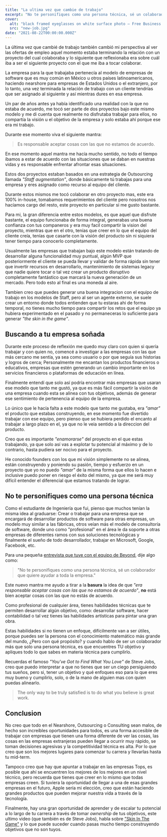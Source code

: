 ```yaml
---
title: "La ultima vez que cambie de trabajo"
excerpt: "No te personifiques como una persona técnica, sé un colaborador que quiere ayudar a toda la empresa. Entiende el objetivo en el que tú crees y el objetivo en el que cree tu empresa."
cover:
  alt: "black framed eyeglasses on white surface photo – Free Business Image on Unsplash by @konseptastudio"
  src: "new-job.jpg"
date: "2021-08-22T00:00:00.000Z"
---
```


La última vez que cambié de trabajo también cambió mi perspectiva al ver las ofertas de empleo aquel momento estaba terminando la relación con un proyecto del cual colaboraba y lo siguiente que reflexionaba era sobre cuál iba a ser el siguiente proyecto con el que me iba a tocar colaborar.

La empresa para la que trabajaba pertenecía al modelo de empresas de software que es muy común en México u otros países latinoamericanos, haciendo nearshore para empresas de Estados Unidos o el extranjero, por lo tanto, una vez terminada la relación de trabajo con un cliente tendrías que ser asignado al siguiente y así mientras dures en esa empresa.

Un par de años antes ya había identificado una realidad con la que no estaba de acuerdo, me tocó ser parte de dos proyectos bajo este mismo modelo y me di cuenta que realmente no disfrutaba trabajar para ellos, no compartía la visión u el objetivo de la empresa y solo estaba ahí porque ese era mi trabajo.

Durante ese momento viva el siguiente mantra:

> Es responsable aceptar cosas con las que no estamos de acuerdo.

En ese momento aquel mantra me hacía mucho sentido, no todo el tiempo íbamos a estar de acuerdo con las situaciones que se daban en nuestras vidas y es responsable enfrentar afrontar esas situaciones.

Estos dos proyectos estaban basados en una estrategia de Outsourcing llamada _"Staff augmentation"_, donde básicamente tú trabajas para una empresa y eres asignado como recurso al equipo del cliente.

Durante estos mismos me tocó colaborar en otro proyecto mas, este era 100% in-house, tomabamos requerimientos del cliente pero nosotros nos hacíamos cargo del resto, este proyecto en particular si me gusto bastante.

Para mi, la gran diferencia entre estos modelos, es que aquel que disfrute bastante, el equipo funcionaba de forma integral, generabas una buena confianza con tus companeros y era muy facil compartir la vision del proyecto, mientras que en el otro, tenías que creer en lo que el equipo del cliente creía, tenías que casarte con la visión del producto sin ni siquiera tener tiempo para conocerlo completamente.

Usualmente las empresas que trabajan bajo este modelo están tratando de desarrollar alguna funcionalidad muy puntual, algún MVP que posteriormente el cliente se pueda llevar y validar de forma rápida sin tener que invertir recursos en desarrollarlo, mantenimiento de sistemas legacy que nadie quiere tocar o tal vez crear un producto disruptivo completamente fantástico que marcará la nueva generación de un mercado. Pero todo esto al final es una moneda al aire.

Tambien creo que puedes generar una buena integracion con el equipo de trabajo en los modelos de Staff, pero al ser un agente externo, se suele crear un entorno donde todos entienden que tu estaras ahi de forma temporal, no tienes mucho tiempo para compartir los retos que el equipo ya hubiera experimentado en el pasado y no permaneceras lo suficiente para generar _"the skin in the game"_.

## Buscando a tu empresa soñada

Durante este proceso de reflexión me quedo muy claro con quien si quería trabajar y con quien no, comencé a investigar a las empresas con las que más cercano me sentía, ya sea como usuario o por que seguía sus historias y logros de cerca; Personalmente me encantan los productos financieros o educativos, empresas que estén generando un cambio importante en los servicios financieros o plataformas de educación en línea.

Finalmente entendí que solo así podría encontrar más empresas que usaran ese modelo que tanto me gustó, ya que es más fácil compartir la visión de una empresa cuando esta se alinea con tus objetivos, además de generar ese sentimiento de pertenencia al equipo de la empresa.

Lo único que le hacía falta a este modelo que tanto me gustaba, era _"amar"_ el producto que estabas construyendo, en ese momento fue divertido trabajar con ese equipo, pero pienso que se hubiera perdido el encanto al trabajar a largo plazo en el, ya que no le veia sentido a la direccion del producto.

Creo que es importante _"enamorarse"_ del proyecto en el que estas trabajando, ya que solo así vas a explotar tu potencial al máximo y de lo contrario, hasta pudiera ser nocivo para el proyecto.

He conocido founders con los que mi visión simplemente no se alinea, están construyendo y poniendo su pasión, tiempo y esfuerzo en un proyecto que yo no puedo _"amar"_ de la misma forma que ellos lo hacen e inclusive puedo poner en riesgo el éxito del mismo, ya que me será muy difícil entender el diferencial que estamos tratando de lograr.

## No te personifiques como una persona técnica

Como el estudiante de Ingeniería que fui, pienso que muchos tenían la misma idea al graduarse: Crear o trabajar para una empresa que se encargará de desarrollar productos de software para otras empresas, un modelo muy similar a las fábricas, otros veían más el modelo de consultoría de software, donde uno como "profesional" en el área le da soporte a otras empresas de diferentes ramos con sus soluciones tecnológicas y finalmente el sueño de todo desarrollador, trabajar en Microsoft, Google, Facebook, etc.

Para una pequeña [entrevista que tuve con el equipo de Beyond](https://www.beyond.dev/people/jerome-olvera), dije algo como:

> "No te personifiques como una persona técnica, sé un colaborador que quiere ayudar a toda la empresa."

Este nuevo mantra me ayudo a tirar a la **basura** la idea de que _"era responsable aceptar cosas con las que no estamos de acuerdo"_, **no** está bien aceptar cosas con las que no estás de acuerdo.

Como profesional de cualquier área, tienes habilidades técnicas que te permiten desarrollar algún objetivo, como: desarrollar software, hacer contabilidad o tal vez tienes las habilidades artísticas para pintar una gran obra.

Estas habilidades si no tienen un enfoque, difícilmente van a ser útiles, porque puedes ser la persona con el conocimiento matemático más grande del mundo, ¿Pero con qué propósito? y cuando hablo de ser un colaborador más que solo una persona técnica, es que encuentres TU objetivo y apliques todo lo que sabes en materia técnica para cumplirlo.

Recuerdas el famoso _"You've Got to Find What You Love"_ de Steve Jobs, creo que puedo interpretar a que no tienes que ser un ciego persiguiendo tus sueños, pero si, tener un objetivo y qué enfoques eso para lo que eres muy bueno y cumplirlo, solo, o de la mano de alguien mas con quien puedas alinearlo.

> The only way to be truly satisfied is to do what you believe is great work.

## Conclusion

No creo que todo en el Nearshore, Outsourcing o Consulting sean malos, de hecho son increíbles oportunidades para todos, es una forma accesible de trabajar con empresas que tienen una forma diferente de ver las cosas, las cosas en las empresas extranjeras pueden llegar a ocurrir muy rápido, se toman decisiones agresivas y la competitividad técnica es alta. Por lo que creo que son los mejores lugares para comenzar tu carrera y llevarlas hasta tu mid-term.

Tampoco creo que hay que apuntar a trabajar en las empresas Tops, es posible que ahí se encuentren los mejores de los mejores en un nivel técnico, pero recuerda que tienes que creer en lo mismo que todas empresas creen. Si tuviera la oportunidad de llegar a una de esas grandes empresas en el futuro, Apple sería mi elección, creo que están haciendo grandes productos que pueden mejorar nuestra vida a través de la tecnología.

Finalmente, hay una gran oportunidad de aprender y de escalar tu potencial a lo largo de tu carrera a través de tomar _ownership_ de tus objetivos, este ultimo video (que también es de Steve Jobs), habla sobre ["Skin In The Game"](https://www.youtube.com/watch?v=4n6LrehCPOQ) y lo que puede suceder cuando pasas mucho tiempo construyendo objetivos que no son tuyos.
